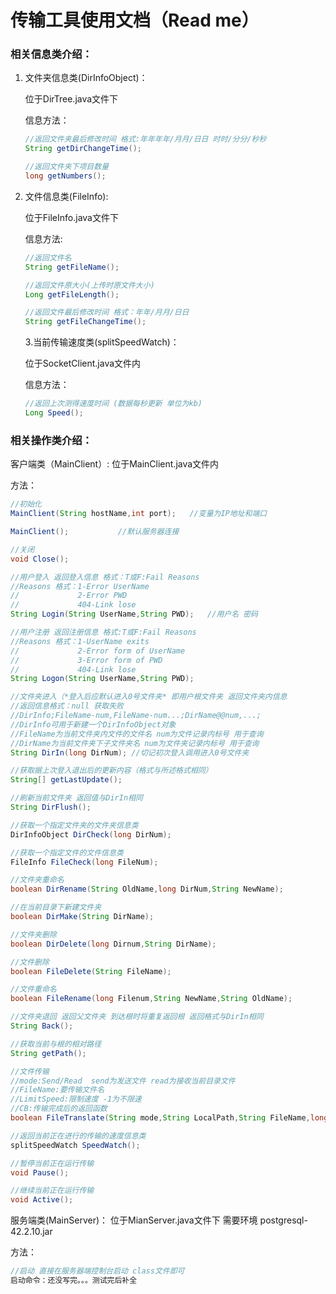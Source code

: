 # 传输工具使用文档（Read me）

### 相关信息类介绍：

1. 文件夹信息类(DirInfoObject)：

   位于DirTree.java文件下

   信息方法：

   ```java
   //返回文件夹最后修改时间 格式:年年年年/月月/日日 时时/分分/秒秒
   String getDirChangeTime();
   
   //返回文件夹下项目数量
   long getNumbers();
   
   ```

2. 文件信息类(FileInfo):

   位于FileInfo.java文件下

   信息方法:

   ```java
   //返回文件名
   String getFileName();
   
   //返回文件原大小(上传时原文件大小)
   Long getFileLength();
   
   //返回文件最后修改时间 格式：年年/月月/日日
   String getFileChangeTime();	
   ```

   3.当前传输速度类(splitSpeedWatch)：

   位于SocketClient.java文件内

   信息方法：

   ```java
   //返回上次测得速度时间 (数据每秒更新 单位为kb)
   Long Speed();
   ```

### 相关操作类介绍：

客户端类（MainClient）:
位于MainClient.java文件内

方法：

```java
//初始化
MainClient(String hostName,int port);	//变量为IP地址和端口

MainClient();			//默认服务器连接

//关闭
void Close();

//用户登入 返回登入信息 格式：T或F:Fail Reasons
//Reasons 格式：1-Error UserName
//			   2-Error PWD
//			   404-Link lose
String Login(String UserName,String PWD);	//用户名 密码

//用户注册 返回注册信息 格式:T或F:Fail Reasons
//Reasons 格式：1-UserName exits
//			   2-Error form of UserName
//			   3-Error form of PWD
//			   404-Link lose
String Logon(String UserName,String PWD);

//文件夹进入（*登入后应默认进入0号文件夹* 即用户根文件夹 返回文件夹内信息
//返回信息格式：null 获取失败
//DirInfo;FileName-num,FileName-num...;DirName@@num,...;
//DirInfo可用于新建一个DirInfoObject对象
//FileName为当前文件夹内文件的文件名 num为文件记录内标号 用于查询
//DirName为当前文件夹下子文件夹名 num为文件夹记录内标号 用于查询
String DirIn(long DirNum); //切记初次登入调用进入0号文件夹

//获取据上次登入退出后的更新内容（格式与所述格式相同）
String[] getLastUpdate();

//刷新当前文件夹 返回值与DirIn相同
String DirFlush();

//获取一个指定文件夹的文件夹信息类 
DirInfoObject DirCheck(long DirNum);

//获取一个指定文件的文件信息类
FileInfo FileCheck(long FileNum);

//文件夹重命名
boolean DirRename(String OldName,long DirNum,String NewName);

//在当前目录下新建文件夹
boolean DirMake(String DirName);

//文件夹删除
boolean DirDelete(long Dirnum,String DirName);

//文件删除 
boolean FileDelete(String FileName);

//文件重命名
boolean FileRename(long Filenum,String NewName,String OldName);

//文件夹退回	返回父文件夹 到达根时将重复返回根 返回格式与DirIn相同
String Back();

//获取当前与根的相对路径
String getPath();

//文件传输
//mode:Send/Read  send为发送文件 read为接收当前目录文件
//FileName:要传输文件名
//LimitSpeed:限制速度 -1为不限速
//CB:传输完成后的返回函数
boolean FileTranslate(String mode,String LocalPath,String FileName,long LimitSpeed,CallBack CB);

//返回当前正在进行的传输的速度信息类
splitSpeedWatch SpeedWatch();

//暂停当前正在运行传输
void Pause();

//继续当前正在运行传输
void Active();

```

服务端类(MainServer)：
位于MianServer.java文件下
需要环境    postgresql-42.2.10.jar

方法：

```java
//启动 直接在服务器端控制台启动 class文件即可
启动命令：还没写完。。。测试完后补全
```

